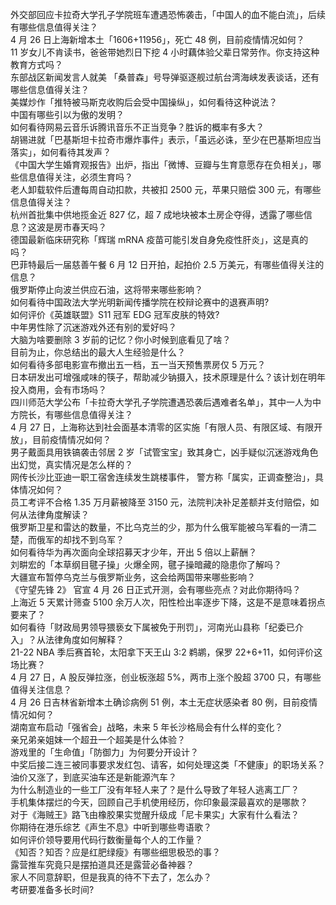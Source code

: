 外交部回应卡拉奇大学孔子学院班车遭遇恐怖袭击，「中国人的血不能白流」，后续有哪些信息值得关注？  
4 月 26 日上海新增本土「1606+11956」，死亡 48 例，目前疫情情况如何？  
11  岁女儿不肯读书，爸爸带她烈日下挖 4 小时藕体验父辈日常劳作。你支持这种教育方式吗？  
东部战区新闻发言人就美 「桑普森」号导弹驱逐舰过航台湾海峡发表谈话，还有哪些信息值得关注？  
美媒炒作「推特被马斯克收购后会受中国操纵」，如何看待这种说法？  
中国有哪些引以为傲的发明？  
如何看待网易云音乐诉腾讯音乐不正当竞争？胜诉的概率有多大？  
胡锡进就「巴基斯坦卡拉奇市爆炸事件」表示，「虽远必诛，至少在巴基斯坦应当落实」，如何看待其发声？  
《中国大学生婚育观报告》出炉，指出「微博、豆瓣与生育意愿存在负相关」，哪些信息值得关注，必须生育吗？  
老人卸载软件后遭每周自动扣款，共被扣 2500 元，苹果只赔偿 300 元，有哪些信息值得关注？  
杭州首批集中供地揽金近 827 亿，超 7 成地块被本土房企夺得，透露了哪些信息？这波是房市春天吗？  
德国最新临床研究称「辉瑞 mRNA 疫苗可能引发自身免疫性肝炎」，这是真的吗？  
巴菲特最后一届慈善午餐 6 月 12 日开拍，起拍价 2.5 万美元，有哪些值得关注的信息？  
俄罗斯停止向波兰供应石油，这将带来哪些影响？  
如何看待中国政法大学光明新闻传播学院在校辩论赛中的退赛声明?  
如何评价《英雄联盟》S11 冠军 EDG 冠军皮肤的特效?  
中年男性除了沉迷游戏外还有别的爱好吗？  
大脑为啥要删除 3 岁前的记忆？你小时候到底看见了啥？  
目前为止，你总结出的最大人生经验是什么？  
如何看待多部电影宣布撤出五一档，五一当天预售票房仅 5 万元？  
日本研发出可增强咸味的筷子，帮助减少钠摄入，技术原理是什么？该计划在明年投入商用，会有市场吗？  
四川师范大学公布「卡拉奇大学孔子学院遭遇恐袭后遇难者名单」，其中一人为中方院长，有哪些信息值得关注？  
4 月 27 日，上海称达到社会面基本清零的区实施「有限人员、有限区域、有限开放」，目前疫情情况如何？  
男子戴面具用铁镐袭击邻居 2 岁「试管宝宝」致其身亡，凶手疑似沉迷游戏角色出幻觉，真实情况是怎么样的？  
网传长沙比亚迪一职工宿舍连续发生跳楼事件， 警方称「属实，正调查整治」，具体情况如何？  
员工考评不合格 1.35 万月薪被降至 3150 元，法院判决补足差额并支付赔偿，如何从法律角度解读？  
俄罗斯卫星和雷达的数量，不比乌克兰的少，那为什么俄军能被乌军看的一清二楚，而俄军的却找不到乌军？  
如何看待华为再次面向全球招募天才少年，开出 5 倍以上薪酬？  
刘畊宏的「本草纲目毽子操」火爆全网，毽子操暗藏的隐患你了解吗？  
大疆宣布暂停乌克兰与俄罗斯业务，这会给两国带来哪些影响？  
《守望先锋 2》 官宣 4 月 26 日正式开测，会有哪些亮点？对此你期待吗？  
上海近 5 天累计筛查 5100 余万人次，阳性检出率逐步下降，这是不是意味着拐点要来了？  
如何看待「财政局男领导猥亵女下属被免于刑罚」，河南光山县称「纪委已介入」？从法律角度如何解释？  
21-22 NBA 季后赛首轮，太阳拿下天王山 3:2 鹈鹕，保罗 22+6+11，如何评价这场比赛？  
4 月 27 日，A 股反弹拉涨，创业板涨超 5%，两市上涨个股超 3700 只，有哪些值得关注信息？  
4 月 26 日吉林省新增本土确诊病例 51 例，本土无症状感染者 80 例，目前疫情情况如何？  
湖南宣布启动「强省会」战略，未来 5 年长沙格局会有什么样的变化？  
亲兄弟亲姐妹一个超丑一个超美是什么体验？  
游戏里的「生命值」「防御力」为何要分开设计？  
中奖后接二连三被同事要求发红包、请客，如何处理这类「不健康」的职场关系？  
油价又涨了，到底买油车还是新能源汽车？  
为什么制造业的一些工厂没有年轻人来了？是什么导致了年轻人逃离工厂？  
手机集体摆烂的今天，回顾自己手机使用经历，你印象最深最喜欢的是哪款？  
对于《海贼王》路飞由橡胶果实觉醒升级成「尼卡果实」大家有什么看法？  
你期待在港乐综艺《声生不息》中听到哪些粤语歌？  
如何评价领导要用代码行数衡量每个人的工作量？  
《知否？知否？应是红肥绿瘦》有哪些细思极恐的事？  
露营推车究竟只是摆拍道具还是露营必备神器？  
家人不同意辞职，但是我真的待不下去了，怎么办？  
考研要准备多长时间?  
